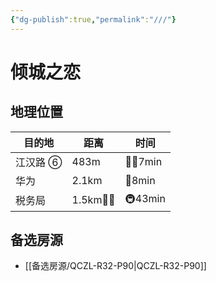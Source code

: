 ```yaml
---
{"dg-publish":true,"permalink":"///"}
---
```



# 倾城之恋

## 地理位置

| 目的地   | 距离       | 时间      |
| -------- | ---------- | --------- |
| 江汉路 ⑥ | 483m       | 🚶‍♂️7min |
| 华为     | 2.1km      | 🛵8min    |
| 税务局   | 1.5km🚶‍♂️ | 🚇43min   |

## 备选房源

- [[备选房源/QCZL-R32-P90\|QCZL-R32-P90]]

